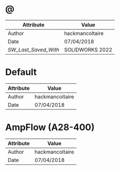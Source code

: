 # @
| Attribute | Value |
| ---  | ---     |
| Author | hackmancoltaire |
| Date | 07/04/2018 |
| _SW_Last_Saved_With_ | SOLIDWORKS 2022 |
# Default
| Attribute | Value |
| ---  | ---     |
| Author | hackmancoltaire |
| Date | 07/04/2018 |
# AmpFlow (A28-400)
| Attribute | Value |
| ---  | ---     |
| Author | hackmancoltaire |
| Date | 07/04/2018 |
